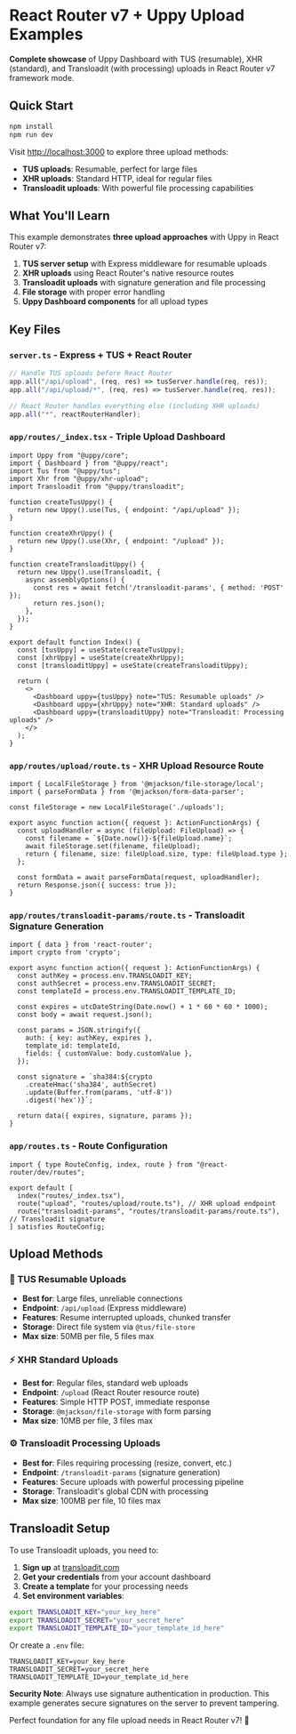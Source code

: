 # React Router v7 + Uppy Upload Examples

**Complete showcase** of Uppy Dashboard with TUS (resumable), XHR (standard), and Transloadit (with processing) uploads in React Router v7 framework mode.

## Quick Start

```bash
npm install
npm run dev
```

Visit [http://localhost:3000](http://localhost:3000) to explore three upload methods:
- **TUS uploads**: Resumable, perfect for large files
- **XHR uploads**: Standard HTTP, ideal for regular files
- **Transloadit uploads**: With powerful file processing capabilities

## What You'll Learn

This example demonstrates **three upload approaches** with Uppy in React Router v7:

1. **TUS server setup** with Express middleware for resumable uploads
2. **XHR uploads** using React Router's native resource routes
3. **Transloadit uploads** with signature generation and file processing
4. **File storage** with proper error handling
5. **Uppy Dashboard components** for all upload types

## Key Files

### `server.ts` - Express + TUS + React Router
```typescript
// Handle TUS uploads before React Router
app.all("/api/upload", (req, res) => tusServer.handle(req, res));
app.all("/api/upload/*", (req, res) => tusServer.handle(req, res));

// React Router handles everything else (including XHR uploads)
app.all("*", reactRouterHandler);
```

### `app/routes/_index.tsx` - Triple Upload Dashboard
```tsx
import Uppy from "@uppy/core";
import { Dashboard } from "@uppy/react";
import Tus from "@uppy/tus";
import Xhr from "@uppy/xhr-upload";
import Transloadit from "@uppy/transloadit";

function createTusUppy() {
  return new Uppy().use(Tus, { endpoint: "/api/upload" });
}

function createXhrUppy() {
  return new Uppy().use(Xhr, { endpoint: "/upload" });
}

function createTransloaditUppy() {
  return new Uppy().use(Transloadit, {
    async assemblyOptions() {
      const res = await fetch('/transloadit-params', { method: 'POST' });
      return res.json();
    },
  });
}

export default function Index() {
  const [tusUppy] = useState(createTusUppy);
  const [xhrUppy] = useState(createXhrUppy);
  const [transloaditUppy] = useState(createTransloaditUppy);

  return (
    <>
      <Dashboard uppy={tusUppy} note="TUS: Resumable uploads" />
      <Dashboard uppy={xhrUppy} note="XHR: Standard uploads" />
      <Dashboard uppy={transloaditUppy} note="Transloadit: Processing uploads" />
    </>
  );
}
```

### `app/routes/upload/route.ts` - XHR Upload Resource Route
```tsx
import { LocalFileStorage } from '@mjackson/file-storage/local';
import { parseFormData } from '@mjackson/form-data-parser';

const fileStorage = new LocalFileStorage('./uploads');

export async function action({ request }: ActionFunctionArgs) {
  const uploadHandler = async (fileUpload: FileUpload) => {
    const filename = `${Date.now()}-${fileUpload.name}`;
    await fileStorage.set(filename, fileUpload);
    return { filename, size: fileUpload.size, type: fileUpload.type };
  };

  const formData = await parseFormData(request, uploadHandler);
  return Response.json({ success: true });
}
```

### `app/routes/transloadit-params/route.ts` - Transloadit Signature Generation
```tsx
import { data } from 'react-router';
import crypto from 'crypto';

export async function action({ request }: ActionFunctionArgs) {
  const authKey = process.env.TRANSLOADIT_KEY;
  const authSecret = process.env.TRANSLOADIT_SECRET;
  const templateId = process.env.TRANSLOADIT_TEMPLATE_ID;

  const expires = utcDateString(Date.now() + 1 * 60 * 60 * 1000);
  const body = await request.json();

  const params = JSON.stringify({
    auth: { key: authKey, expires },
    template_id: templateId,
    fields: { customValue: body.customValue },
  });

  const signature = `sha384:${crypto
    .createHmac('sha384', authSecret)
    .update(Buffer.from(params, 'utf-8'))
    .digest('hex')}`;

  return data({ expires, signature, params });
}
```

### `app/routes.ts` - Route Configuration
```tsx
import { type RouteConfig, index, route } from "@react-router/dev/routes";

export default [
  index("routes/_index.tsx"),
  route("upload", "routes/upload/route.ts"), // XHR upload endpoint
  route("transloadit-params", "routes/transloadit-params/route.ts"), // Transloadit signature
] satisfies RouteConfig;
```

## Upload Methods

### 🔄 TUS Resumable Uploads
- **Best for**: Large files, unreliable connections
- **Endpoint**: `/api/upload` (Express middleware)
- **Features**: Resume interrupted uploads, chunked transfer
- **Storage**: Direct file system via `@tus/file-store`
- **Max size**: 50MB per file, 5 files max

### ⚡ XHR Standard Uploads
- **Best for**: Regular files, standard web uploads
- **Endpoint**: `/upload` (React Router resource route)
- **Features**: Simple HTTP POST, immediate response
- **Storage**: `@mjackson/file-storage` with form parsing
- **Max size**: 10MB per file, 3 files max

### ⚙️ Transloadit Processing Uploads
- **Best for**: Files requiring processing (resize, convert, etc.)
- **Endpoint**: `/transloadit-params` (signature generation)
- **Features**: Secure uploads with powerful processing pipeline
- **Storage**: Transloadit's global CDN with processing
- **Max size**: 100MB per file, 10 files max

## Transloadit Setup

To use Transloadit uploads, you need to:

1. **Sign up** at [transloadit.com](https://transloadit.com)
2. **Get your credentials** from your account dashboard
3. **Create a template** for your processing needs
4. **Set environment variables**:

```bash
export TRANSLOADIT_KEY="your_key_here"
export TRANSLOADIT_SECRET="your_secret_here"
export TRANSLOADIT_TEMPLATE_ID="your_template_id_here"
```

Or create a `.env` file:
```env
TRANSLOADIT_KEY=your_key_here
TRANSLOADIT_SECRET=your_secret_here
TRANSLOADIT_TEMPLATE_ID=your_template_id_here
```

**Security Note**: Always use signature authentication in production. This example generates secure signatures on the server to prevent tampering.

Perfect foundation for any file upload needs in React Router v7! 🚀
